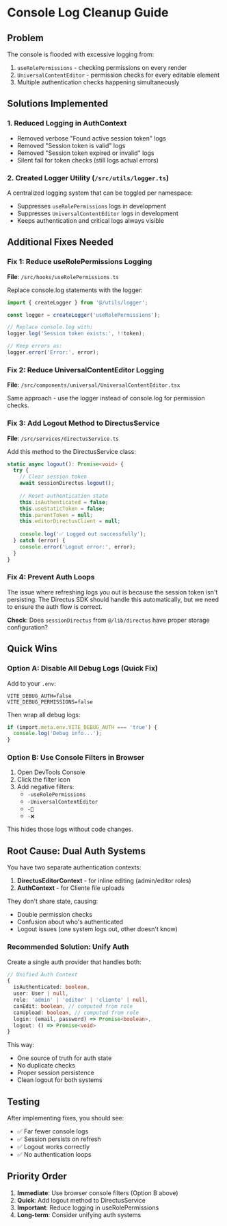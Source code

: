 # Console Log Cleanup Guide

## Problem
The console is flooded with excessive logging from:
1. `useRolePermissions` - checking permissions on every render
2. `UniversalContentEditor` - permission checks for every editable element
3. Multiple authentication checks happening simultaneously

## Solutions Implemented

### 1. Reduced Logging in AuthContext
- Removed verbose "Found active session token" logs
- Removed "Session token is valid" logs  
- Removed "Session token expired or invalid" logs
- Silent fail for token checks (still logs actual errors)

### 2. Created Logger Utility (`/src/utils/logger.ts`)
A centralized logging system that can be toggled per namespace:
- Suppresses `useRolePermissions` logs in development
- Suppresses `UniversalContentEditor` logs in development
- Keeps authentication and critical logs always visible

## Additional Fixes Needed

### Fix 1: Reduce useRolePermissions Logging
**File**: `/src/hooks/useRolePermissions.ts`

Replace console.log statements with the logger:

```typescript
import { createLogger } from '@/utils/logger';

const logger = createLogger('useRolePermissions');

// Replace console.log with:
logger.log('Session token exists:', !!token);

// Keep errors as:
logger.error('Error:', error);
```

### Fix 2: Reduce UniversalContentEditor Logging  
**File**: `/src/components/universal/UniversalContentEditor.tsx`

Same approach - use the logger instead of console.log for permission checks.

### Fix 3: Add Logout Method to DirectusService
**File**: `/src/services/directusService.ts`

Add this method to the DirectusService class:

```typescript
static async logout(): Promise<void> {
  try {
    // Clear session token
    await sessionDirectus.logout();
    
    // Reset authentication state
    this.isAuthenticated = false;
    this.useStaticToken = false;
    this.parentToken = null;
    this.editorDirectusClient = null;
    
    console.log('✅ Logged out successfully');
  } catch (error) {
    console.error('Logout error:', error);
  }
}
```

### Fix 4: Prevent Auth Loops

The issue where refreshing logs you out is because the session token isn't persisting. The Directus SDK should handle this automatically, but we need to ensure the auth flow is correct.

**Check**: Does `sessionDirectus` from `@/lib/directus` have proper storage configuration?

## Quick Wins

### Option A: Disable All Debug Logs (Quick Fix)
Add to your `.env`:
```
VITE_DEBUG_AUTH=false
VITE_DEBUG_PERMISSIONS=false
```

Then wrap all debug logs:
```typescript
if (import.meta.env.VITE_DEBUG_AUTH === 'true') {
  console.log('Debug info...');
}
```

### Option B: Use Console Filters in Browser
1. Open DevTools Console
2. Click the filter icon
3. Add negative filters:
   - `-useRolePermissions`
   - `-UniversalContentEditor`
   - `-🔑`
   - `-❌`

This hides those logs without code changes.

## Root Cause: Dual Auth Systems

You have two separate authentication contexts:
1. **DirectusEditorContext** - for inline editing (admin/editor roles)
2. **AuthContext** - for Cliente file uploads

They don't share state, causing:
- Double permission checks
- Confusion about who's authenticated
- Logout issues (one system logs out, other doesn't know)

### Recommended Solution: Unify Auth

Create a single auth provider that handles both:

```typescript
// Unified Auth Context
{
  isAuthenticated: boolean,
  user: User | null,
  role: 'admin' | 'editor' | 'cliente' | null,
  canEdit: boolean, // computed from role
  canUpload: boolean, // computed from role
  login: (email, password) => Promise<boolean>,
  logout: () => Promise<void>
}
```

This way:
- One source of truth for auth state
- No duplicate checks
- Proper session persistence
- Clean logout for both systems

## Testing

After implementing fixes, you should see:
- ✅ Far fewer console logs
- ✅ Session persists on refresh
- ✅ Logout works correctly
- ✅ No authentication loops

## Priority Order

1. **Immediate**: Use browser console filters (Option B above)
2. **Quick**: Add logout method to DirectusService
3. **Important**: Reduce logging in useRolePermissions
4. **Long-term**: Consider unifying auth systems
